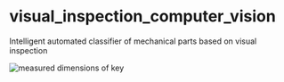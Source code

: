 # visual_inspection_computer_vision
Intelligent automated classifier of mechanical parts based on visual inspection

![measured dimensions of key](https://user-images.githubusercontent.com/70442683/110428647-a208bf80-80cf-11eb-9b79-5c2f9c2f1162.png)
